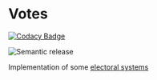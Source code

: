 # Votes

[![Codacy Badge](https://api.codacy.com/project/badge/Grade/08af655918d741d1bffca7ec12ba72be)](https://app.codacy.com/gh/lzear/votes?utm_source=github.com&utm_medium=referral&utm_content=lzear/votes&utm_campaign=Badge_Grade_Settings)

![Semantic release](https://github.com/lzear/votes/workflows/Semantic%20release/badge.svg)

Implementation of some [electoral systems](https://en.wikipedia.org/wiki/Electoral_system)

